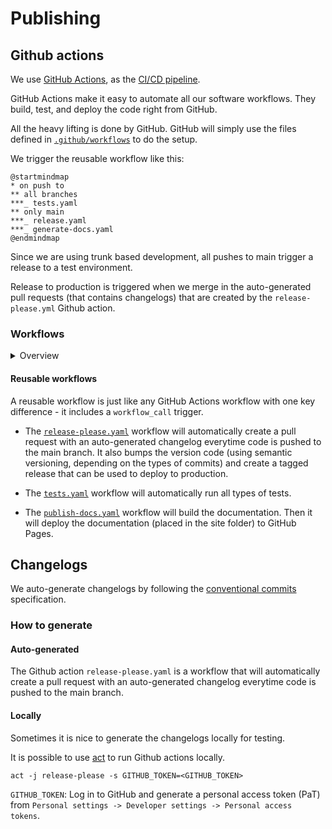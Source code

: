# Publishing

## Github actions

We use [GitHub Actions](https://docs.github.com/en/actions), as the [CI/CD pipeline](https://github.com/equinor/template-fastapi-react/actions).

GitHub Actions make it easy to automate all our software workflows. They build, test, and deploy the code right from GitHub.

All the heavy lifting is done by GitHub. GitHub will simply use the files defined in [`.github/workflows`](https://github.com/equinor/template-fastapi-react/tree/main/.github/workflows) to do the setup.

We trigger the reusable workflow like this:

```plantuml Github Actions
@startmindmap
* on push to
** all branches
***_ tests.yaml
** only main
***_ release.yaml
***_ generate-docs.yaml
@endmindmap
```

Since we are using trunk based development, all pushes to main trigger a release to a test environment.

Release to production is triggered when we merge in the auto-generated pull requests (that contains changelogs) that are created by the `release-please.yml` Github action. 

### Workflows

<details>

<summary>Overview</summary>

Reusable workflows

| Workflow                                                                                                                                 | Job                        | Purpose                                                                          |
|------------------------------------------------------------------------------------------------------------------------------------------|----------------------------|----------------------------------------------------------------------------------|
| [tests.yaml](https://github.com/equinor/template-fastapi-react/blob/main/.github/workflows/tests.yaml)                                   | pre-commit                 | Runs the pre-commit hooks. See [Hooks](01-setup.md#hooks) for details                                     |
|                                                                                                                                          | test-api                   | Runs tests on the API (backend) using pytest and behave                          |
|                                                                                                                                          | test-web                   | Runs tests on the Web (frontend)                                                 |
| [generate-changelog.yaml](https://github.com/equinor/template-fastapi-react/blob/main/.github/workflows/generate-changelog.yaml)         | generate-changelog         | Automatically generates changelogs based on commit messages                      |
| [publish.yaml](https://github.com/equinor/template-fastapi-react/blob/main/.github/workflows/publish.yaml)                               | build-and-publish-web-main | Builds and publishes the Docker image for the Web (frontend)                     |
|                                                                                                                                          | build-and-publish-api-main | Builds and publishes the Docker image for the API (backend)                      |
|                                                                                                                                          | build-and-publish-nginx    | Builds and publishes the Docker image for the Nginx proxy                        |
| [deploy.yaml](https://github.com/equinor/template-fastapi-react/blob/main/.github/workflows/deploy.yaml)                                 | deploy-on-radix            | Deploys the services to Radix                                                    |
|                                                                                                                                          |                            |                                                                                  |
| [release-production.yaml](https://github.com/equinor/template-fastapi-react/blob/main/.github/workflows/release-production.yaml)         | tests                      | Uses the `tests` workflow                                                        |
|                                                                                                                                          | publish-production         | Uses the `publish` workflow to create a release for the `production` environment |
|                                                                                                                                          | deploy-prod                | Uses the `deploy` workflow to deploy to the `production` environment             |
| [publish-docs.yaml](https://github.com/equinor/template-fastapi-react/blob/main/.github/workflows/publish-docs.yaml)                     | publish-docs               | Builds and publishes the latest docs to GitHub pages                             |

Triggerable workflows

| Workflow                                                                                                                                 | Job                        | Purpose                                                                          |
|------------------------------------------------------------------------------------------------------------------------------------------|----------------------------|----------------------------------------------------------------------------------|
| [on-push-feature-branch.yaml](https://github.com/equinor/template-fastapi-react/blob/main/.github/workflows/on-push-feature-branch.yaml) | tests                      | Uses the `tests` workflow                                                        |
| [on-push-main-branch.yaml](https://github.com/equinor/template-fastapi-react/blob/main/.github/workflows/on-push-main-branch.yaml)       | tests                      | Uses the `tests` workflow                                                        |
|                                                                                                                                          | generate-changelog         | Uses the `generate-changelog` workflow                                           |
|                                                                                                                                          | docs                       | Uses the `publish-docs` workflow                                                 |
|                                                                                                                                          | publish-latest             | Uses the `publish` workflow to create a release for the `test` environment       |
|                                                                                                                                          | deploy-test                | Uses the `deploy` workflow to deploy to the `test` environment                   |
| [codeql.yaml](https://github.com/equinor/template-fastapi-react/blob/main/.github/workflows/codeql.yml)                                  | analyze                    | Runs `CodeQL` on the source code                                                 |
| [release-please.yaml](https://github.com/equinor/template-fastapi-react/blob/main/.github/workflows/release-please.yml)                  | release-please             | Creates a new release on GitHub                                                  |
|                                                                                                                                          | deploy-prod                | Uses the `release-production` workflow to create a new production release        |

</details>

#### Reusable workflows

A reusable workflow is just like any GitHub Actions workflow with one key difference - it includes a `workflow_call` trigger.

* The [`release-please.yaml`](https://github.com/equinor/template-fastapi-react/blob/main/.github/workflows/release-please.yml) workflow will automatically create a pull request with an auto-generated changelog everytime code is pushed to the main branch. It also bumps the version code (using semantic versioning, depending on the types of commits) and create a tagged release that can be used to deploy to production.

* The [`tests.yaml`](https://github.com/equinor/template-fastapi-react/blob/main/.github/workflows/tests.yml) workflow will automatically run all types of tests.

* The [`publish-docs.yaml`](https://github.com/equinor/template-fastapi-react/blob/main/.github/workflows/publish-docs.yml) workflow will build the documentation. Then it will deploy the documentation (placed in the site folder) to GitHub Pages.

## Changelogs

We auto-generate changelogs by following the [conventional commits](https://www.conventionalcommits.org/en/v1.0.0/) specification.

### How to generate

#### Auto-generated

The Github action `release-please.yaml` is a workflow that will automatically create a pull request with an auto-generated changelog everytime code is pushed to the main branch.

#### Locally

Sometimes it is nice to generate the changelogs locally for testing.

It is possible to use [act](https://github.com/nektos/act) to run Github actions locally.

```shell
act -j release-please -s GITHUB_TOKEN=<GITHUB_TOKEN>
````

`GITHUB_TOKEN`: Log in to GitHub and generate a personal access token (PaT) from `Personal settings -> Developer settings -> Personal access tokens`.
